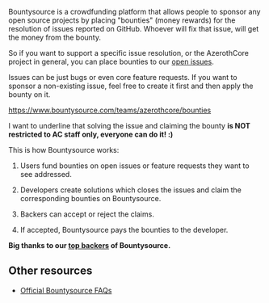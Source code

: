 Bountysource is a crowdfunding platform that allows people to sponsor any open source projects by placing "bounties" (money rewards) for the resolution of issues reported on GitHub. Whoever will fix that issue, will get the money from the bounty.

So if you want to support a specific issue resolution, or the AzerothCore project in general, you can place bounties to our [open issues](https://github.com/azerothcore/azerothcore-wotlk/issues).

Issues can be just bugs or even core feature requests. If you want to sponsor a non-existing issue, feel free to create it first and then apply the bounty on it.

https://www.bountysource.com/teams/azerothcore/bounties

I want to underline that solving the issue and claiming the bounty **is NOT restricted to AC staff only, everyone can do it! :)**

This is how Bountysource works:

1) Users fund bounties on open issues or feature requests they want to see addressed.

2) Developers create solutions which closes the issues and claim the corresponding bounties on Bountysource.

3) Backers can accept or reject the claims.

4) If accepted, Bountysource pays the bounties to the developer.

**Big thanks to our [top backers](https://www.bountysource.com/teams/azerothcore/backers) of Bountysource.**

## Other resources

- [Official Bountysource FAQs](https://github.com/bountysource/core/wiki/Frequently-Asked-Questions)
